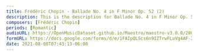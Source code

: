 ```yaml
---
title: Frédéric Chopin - Ballade No. 4 in F Minor Op. 52 (2)
description: This is the description for Ballade No. 4 in F Minor Op. 52 by Frédéric Chopin
composers: [Frédéric Chopin]
periods: [Romantic]
audioURL: https://OpenMusicDataset.github.io/Maestro/maestro-v3.0.0/2008/MIDI-Unprocessed_12_R3_2008_01-04_ORIG_MID--AUDIO_12_R3_2008_wav--2.midi
formURL: https://docs.google.com/forms/d/e/1FAIpQLScs6n9IZTrwFLuVg4AF-2wtm9ArqsBTXQr5XX_IA1-rqnHG9A/viewform
date: 2021-08-08T07:43:13-06:00
---
```

